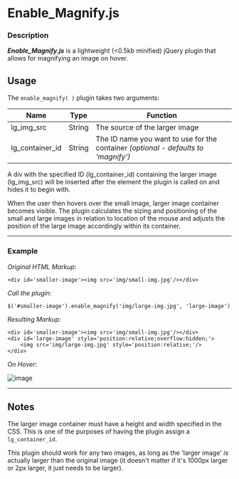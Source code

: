 # Enable_Magnify.js

### Description
**_Enable_Magnify.js_** is a lightweight (<0.5kb minified) jQuery plugin that allows for magnifying an image on hover.

## Usage
The `enable_magnify( )` plugin takes two arguments:

| Name | Type | Function |
|--- | --- | --- |
|lg_img_src | String | The source of the larger image|
|lg_container_id | String | The ID name you want to use for the container _(optional - defaults to 'magnify')_|

A div with the specified ID (lg_container_id) containing the larger image (lg_img_src) will be inserted after the element the plugin is called on and hides it to begin with.

When the user then hovers over the small image, larger image container becomes visible. The plugin calculates the sizing and positioning of the small and large images in relation to location of the mouse and adjusts the position of the large image accordingly within its container.

---
### Example

_Original HTML Markup_:
```
<div id='smaller-image'><img src='img/small-img.jpg'/></div>
```

_Call the plugin_:

`$('#smaller-image').enable_magnify('img/large-img.jpg', 'large-image')`

_Resulting Markup_:
```
<div id='smaller-image'><img src='img/small-img.jpg'/></div>
<div id='large-image' style='position:relative;overflow:hidden;'>
	<img src='img/large-img.jpg' style='position:relative;'/>
</div>
```
_On Hover_:

![image](http://i64.tinypic.com/zwb4vr.png)

---
## Notes
The larger image container must have a height and width specified in the CSS. This is one of the purposes of having the plugin assign a `lg_container_id`.

This plugin should work for any two images, as long as the 'larger image' _is_ actually larger than the original image (it doesn't matter if it's 1000px larger or 2px larger, it just needs to be larger).